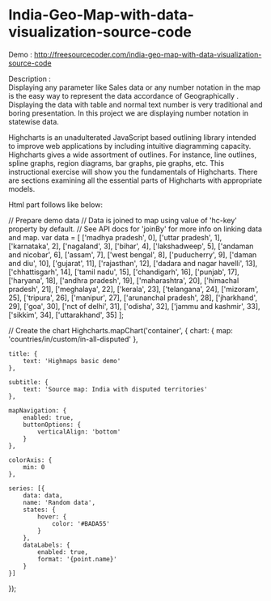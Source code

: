 # India-Geo-Map-with-data-visualization-source-code

Demo : http://freesourcecoder.com/india-geo-map-with-data-visualization-source-code

Description :  
Displaying any parameter like Sales data or any number notation in the map is the easy way to represent the data accordance of Geographically . Displaying the data with table and normal text number is very traditional and boring presentation. In this project we are displaying number notation in statewise data.

Highcharts is an unadulterated JavaScript based outlining library intended to improve web applications by including intuitive diagramming capacity. Highcharts gives a wide assortment of outlines. For instance, line outlines, spline graphs, region diagrams, bar graphs, pie graphs, etc. This instructional exercise will show you the fundamentals of Highcharts. There are sections examining all the essential parts of Highcharts with appropriate models.

Html part follows like below:

<link href="https://cdn.metroui.org.ua/v4/css/metro.min.css">
<link href="https://cdn.metroui.org.ua/v4/css/metro-colors.min.css">
<linkhref="https://cdn.metroui.org.ua/v4/css/metro-rtl.min.css">
<link href="https://cdn.metroui.org.ua/v4/css/metro-icons.min.css">

// Prepare demo data
// Data is joined to map using value of 'hc-key' property by default.
// See API docs for 'joinBy' for more info on linking data and map.
var data = [
    ['madhya pradesh', 0],
    ['uttar pradesh', 1],
    ['karnataka', 2],
    ['nagaland', 3],
    ['bihar', 4],
    ['lakshadweep', 5],
    ['andaman and nicobar', 6],
    ['assam', 7],
    ['west bengal', 8],
    ['puducherry', 9],
    ['daman and diu', 10],
    ['gujarat', 11],
    ['rajasthan', 12],
    ['dadara and nagar havelli', 13],
    ['chhattisgarh', 14],
    ['tamil nadu', 15],
    ['chandigarh', 16],
    ['punjab', 17],
    ['haryana', 18],
    ['andhra pradesh', 19],
    ['maharashtra', 20],
    ['himachal pradesh', 21],
    ['meghalaya', 22],
    ['kerala', 23],
    ['telangana', 24],
    ['mizoram', 25],
    ['tripura', 26],
    ['manipur', 27],
    ['arunanchal pradesh', 28],
    ['jharkhand', 29],
    ['goa', 30],
    ['nct of delhi', 31],
    ['odisha', 32],
    ['jammu and kashmir', 33],
    ['sikkim', 34],
    ['uttarakhand', 35]
];

// Create the chart
Highcharts.mapChart('container', {
    chart: {
        map: 'countries/in/custom/in-all-disputed'
    },

    title: {
        text: 'Highmaps basic demo'
    },

    subtitle: {
        text: 'Source map: India with disputed territories'
    },

    mapNavigation: {
        enabled: true,
        buttonOptions: {
            verticalAlign: 'bottom'
        }
    },

    colorAxis: {
        min: 0
    },

    series: [{
        data: data,
        name: 'Random data',
        states: {
            hover: {
                color: '#BADA55'
            }
        },
        dataLabels: {
            enabled: true,
            format: '{point.name}'
        }
    }]
});
